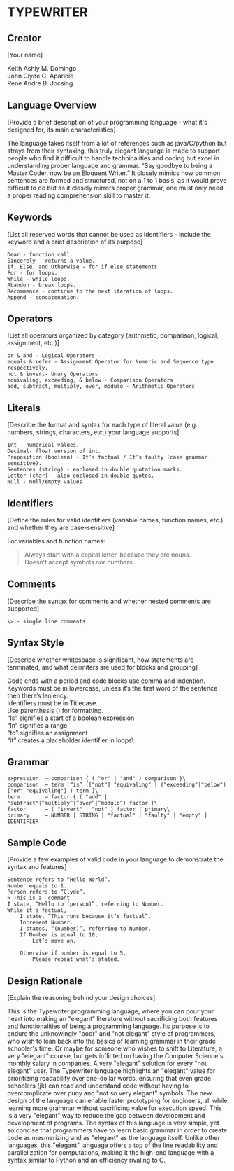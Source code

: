 # TYPEWRITER

## Creator
[Your name]

Keith Ashly M. Domingo\
John Clyde C. Aparicio\
Rene Andre B. Jocsing

## Language Overview
[Provide a brief description of your programming language - what it's designed for, its main characteristics]

The language takes itself from a lot of references such as java/C/python but strays from their syntaxing, this truly elegant language is made to support people who find it difficult to handle technicalities and coding but excel in understanding proper language and grammar.
“Say goodbye to being a Master Coder, now be an Eloquent Writer.” It closely mimics how common sentences are formed and structured, not on a 1 to 1 basis, as it would prove difficult to do but as it closely mirrors proper grammar, one must only need a proper reading comprehension skill to master it.

## Keywords
[List all reserved words that cannot be used as identifiers - include the keyword and a brief description of its purpose]
```
Dear - function call.
Sincerely - returns a value.
If, Else, and Otherwise - for if else statements.
For - for loops.
While - while loops.
Abandon - break loops.
Recommence - continue to the next iteration of loops.
Append - concatenation.
```

## Operators
[List all operators organized by category (arithmetic, comparison, logical, assignment, etc.)]
```
or & and - Logical Operators
equals & refer - Assignment Operator for Numeric and Sequence type respectively.
not & invert- Unary Operators
equivaling, exceeding, & below - Comparison Operators
add, subtract, multiply, over, modulo - Arithmetic Operators
```

## Literals
[Describe the format and syntax for each type of literal value (e.g., numbers, strings, characters, etc.) your language supports]
```
Int - numerical values.
Decimal- float version of int.
Proposition (boolean) - It’s factual / It’s faulty (case grammar sensitive).
Sentences (string) - enclosed in double quotation marks.
Letter (char) - also enclosed in double quotes.
Null - null/empty values
```

## Identifiers
[Define the rules for valid identifiers (variable names, function names, etc.) and whether they are case-sensitive]

For variables and function names:
> Always start with a capital letter, because they are nouns.\
> Doesn’t accept symbols nor numbers.

## Comments
[Describe the syntax for comments and whether nested comments are supported]
```
\> - single line comments
```
## Syntax Style
[Describe whether whitespace is significant, how statements are terminated, and what delimiters are used for blocks and grouping]

Code ends with a period and code blocks use comma and indention.\
Keywords must be in lowercase, unless it’s the first word of the sentence then there’s leniency.\
Identifiers must be in Titlecase.\
Use parenthesis () for formatting.\
“Is” signifies a start of a boolean expression\
“In” signifies a range\
“to” signifies an assignment\
“it” creates a placeholder identifier in loops\


## Grammar
```
expression 	→ comparison { ( "or" | "and" ) comparison }\
comparison  → term [“is” (["not"] "equivaling" | ("exceeding"|"below")["or" "equivaling"] ) term ]\
term       	→ factor { ( "add" | "subtract"|”multiply”|”over”|”modulo”) factor }\
factor		→ ( "invert" | "not" ) factor | primary\
primary    	→ NUMBER | STRING | "factual" | "faulty" | "empty" | IDENTIFIER
```

## Sample Code
[Provide a few examples of valid code in your language to demonstrate the syntax and features]
```
Sentence refers to “Hello World”.
Number equals to 1.
Person refers to “Clyde”.
> This is a  comment
I state, “Hello to (person)”, referring to Number.
While it’s factual,
	I state, “This runs because it’s factual”.
	Increment Number.
	I states, “(number)”, referring to Number.
	If Number is equal to 10,
		Let’s move on.

	Otherwise if number is equal to 5,
		Please repeat what’s stated.
```


## Design Rationale
[Explain the reasoning behind your design choices]

This is the Typewriter programming language, where you can pour your heart into making an "elegant" literature without sacrificing both features and functionalities of being a programming language. Its purpose is to endure the unknowingly "poor" and "not elegant" style of programmers, who wish to lean back into the basics of learning grammar in their grade schooler's time. Or maybe for someone who wishes to shift to Literature, a very "elegant" course, but gets inflicted on having the Computer Science's monthly salary in companies. A very "elegant" solution for every "not elegant" user. The Typewriter language highlights an "elegant" value for prioritizing readability over one-dollar words, ensuring that even grade schoolers (jk) can read and understand code without having to overcomplicate over puny and "not so very elegant" symbols. The new design of the language can enable faster prototyping for engineers, all while learning more grammar without sacrificing value for execution speed. This is a very "elegant" way to reduce the gap between development and development of programs. The syntax of this language is very simple, yet so concise that programmers have to learn basic grammar in order to create code as mesmerizing and as "elegant" as the language itself. Unlike other languages, this "elegant" language offers a top of the line readability and parallelization for computations, making it the high-end language with a syntax similar to Python and an efficiency rivaling to C.
